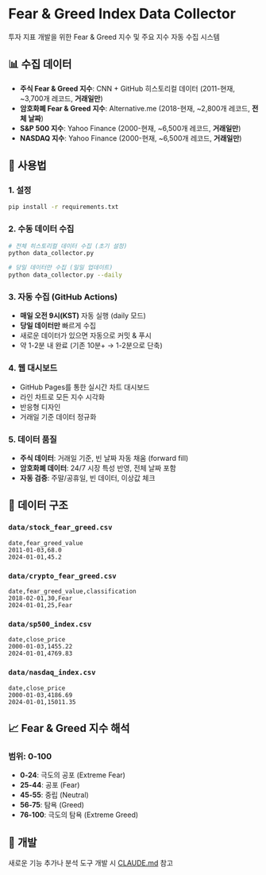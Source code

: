 # Fear & Greed Index Data Collector

투자 지표 개발을 위한 Fear & Greed 지수 및 주요 지수 자동 수집 시스템

## 📊 수집 데이터

- **주식 Fear & Greed 지수**: CNN + GitHub 히스토리컬 데이터 (2011-현재, ~3,700개 레코드, **거래일만**)
- **암호화폐 Fear & Greed 지수**: Alternative.me (2018-현재, ~2,800개 레코드, **전체 날짜**)
- **S&P 500 지수**: Yahoo Finance (2000-현재, ~6,500개 레코드, **거래일만**)
- **NASDAQ 지수**: Yahoo Finance (2000-현재, ~6,500개 레코드, **거래일만**)

## 🚀 사용법

### 1. 설정
```bash
pip install -r requirements.txt
```

### 2. 수동 데이터 수집
```bash
# 전체 히스토리컬 데이터 수집 (초기 설정)
python data_collector.py

# 당일 데이터만 수집 (일일 업데이트)
python data_collector.py --daily
```

### 3. 자동 수집 (GitHub Actions)
- **매일 오전 9시(KST)** 자동 실행 (daily 모드)
- **당일 데이터만** 빠르게 수집
- 새로운 데이터가 있으면 자동으로 커밋 & 푸시
- 약 1-2분 내 완료 (기존 10분+ → 1-2분으로 단축)

### 4. 웹 대시보드
- GitHub Pages를 통한 실시간 차트 대시보드
- 라인 차트로 모든 지수 시각화
- 반응형 디자인
- 거래일 기준 데이터 정규화

### 5. 데이터 품질
- **주식 데이터**: 거래일 기준, 빈 날짜 자동 채움 (forward fill)
- **암호화폐 데이터**: 24/7 시장 특성 반영, 전체 날짜 포함
- **자동 검증**: 주말/공휴일, 빈 데이터, 이상값 체크

## 📁 데이터 구조

### `data/stock_fear_greed.csv`
```csv
date,fear_greed_value
2011-01-03,68.0
2024-01-01,45.2
```

### `data/crypto_fear_greed.csv`
```csv
date,fear_greed_value,classification
2018-02-01,30,Fear
2024-01-01,25,Fear
```

### `data/sp500_index.csv`
```csv
date,close_price
2000-01-03,1455.22
2024-01-01,4769.83
```

### `data/nasdaq_index.csv`
```csv
date,close_price
2000-01-03,4186.69
2024-01-01,15011.35
```

## 📈 Fear & Greed 지수 해석

### 범위: 0-100
- **0-24**: 극도의 공포 (Extreme Fear)
- **25-44**: 공포 (Fear)
- **45-55**: 중립 (Neutral)
- **56-75**: 탐욕 (Greed)
- **76-100**: 극도의 탐욕 (Extreme Greed)

## 🔧 개발

새로운 기능 추가나 분석 도구 개발 시 [CLAUDE.md](CLAUDE.md) 참고